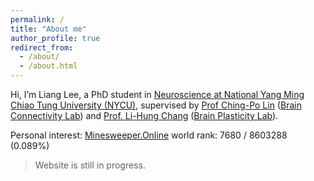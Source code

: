 ```yaml
---
permalink: /
title: "About me"
author_profile: true
redirect_from: 
  - /about/
  - /about.html
---
```


Hi, I’m Liang Lee, a PhD student in [Neuroscience at National Yang Ming Chiao Tung University (NYCU)](https://ins.nycu.edu.tw/index.php/en/institute-of-neuroscience-nycu/), supervised by [Prof Ching-Po Lin](https://ins.nycu.edu.tw/index.php/en/institute-of-neuroscience-nycu/faculty/chingpo-lin/) ([Brain Connectivity Lab](https://bclab.lab.nycu.edu.tw/index_en.html)) and [Prof. Li-Hung Chang](https://ins.nycu.edu.tw/index.php/en/institute-of-neuroscience-nycu/faculty/lihung-chang/#experience) ([Brain Plasticity Lab](https://plasticitylab.weebly.com/)).

Personal interest:
[Minesweeper.Online](https://minesweeper.online/player/15372903) world rank: 7680 / 8603288 (0.089%)

> Website is still in progress.